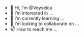 - 👋 Hi, I’m @Veyselca
- 👀 I’m interested in ...
- 🌱 I’m currently learning ...
- 💞️ I’m looking to collaborate on ...
- 📫 How to reach me ...



